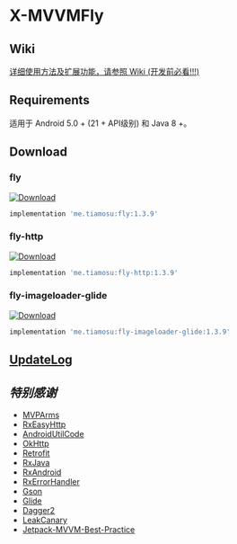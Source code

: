 # X-MVVMFly

## Wiki

[详细使用方法及扩展功能，请参照 Wiki (开发前必看!!!)](https://github.com/tiamosu/X-MVVMFly/wiki)

## Requirements
适用于 Android 5.0 + (21 + API级别) 和 Java 8 +。

## Download

### fly
[ ![Download](https://api.bintray.com/packages/weixia/maven/mvvm-fly/images/download.svg) ](https://bintray.com/weixia/maven/mvvm-fly/_latestVersion)
```groovy
implementation 'me.tiamosu:fly:1.3.9'
```

### fly-http
[ ![Download](https://api.bintray.com/packages/weixia/maven/mvvm-fly-http/images/download.svg) ](https://bintray.com/weixia/maven/mvvm-fly-http/_latestVersion)
```groovy
implementation 'me.tiamosu:fly-http:1.3.9'
```

### fly-imageloader-glide
[ ![Download](https://api.bintray.com/packages/weixia/maven/mvvm-fly-glide/images/download.svg) ](https://bintray.com/weixia/maven/mvvm-fly-glide/_latestVersion)
```groovy
implementation 'me.tiamosu:fly-imageloader-glide:1.3.9'
```

## [UpdateLog](https://github.com/tiamosu/X-MVVMFly/blob/master/CHANGELOG.md)

## *特别感谢*
* [MVPArms](https://github.com/JessYanCoding/MVPArms)
* [RxEasyHttp](https://github.com/zhou-you/RxEasyHttp)
* [AndroidUtilCode](https://github.com/Blankj/AndroidUtilCode)
* [OkHttp](https://github.com/square/okhttp)
* [Retrofit](https://github.com/square/retrofit)
* [RxJava](https://github.com/ReactiveX/RxJava)
* [RxAndroid](https://github.com/ReactiveX/RxAndroid)
* [RxErrorHandler](https://github.com/JessYanCoding/RxErrorHandler)
* [Gson](https://github.com/google/gson)
* [Glide](https://github.com/bumptech/glide)
* [Dagger2](https://github.com/google/dagger)
* [LeakCanary](https://github.com/square/leakcanary)
* [Jetpack-MVVM-Best-Practice](https://github.com/KunMinX/Jetpack-MVVM-Best-Practice)
